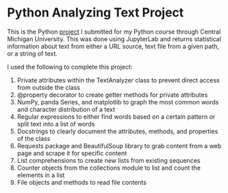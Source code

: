 # Python Analyzing Text Project
This is the Python [project](/Mike-Analyzing_Text.ipynb) I submitted for my Python course through Central Michigan University. This was done using JupyterLab and returns statistical information about text from either a URL source, text file from a given path, or a string of text.

I used the following to complete this project:
1. Private attributes within the TextAnalyzer class to prevent direct access from outside the class
2. @property decorator to create getter methods for private attributes
3. NumPy, panda Series, and matplotlib to graph the most common words and character distribution of a text
4. Regular expressions to either find words based on a certain pattern or split text into a list of words
5. Docstrings to clearly document the attributes, methods, and properties of the class
6. Requests package and BeautifulSoup library to grab content from a web page and scrape it for specific content
7. List comprehensions to create new lists from existing sequences
8. Counter objects from the collections module to list and count the elements in a list
9. File objects and methods to read file contents
